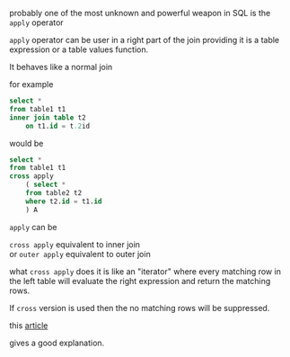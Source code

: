 probably one of the most unknown and powerful
weapon in SQL is the `apply` operator

`apply` operator can be user in a right part of the join
providing it is a table expression or a table values function.

It behaves like a normal join

for example

```sql
select *
from table1 t1
inner join table t2
    on t1.id = t.2id
```

would be

```sql
select *
from table1 t1
cross apply
    ( select *
    from table2 t2
    where t2.id = t1.id
    ) A
```

`apply` can be

`cross apply` equivalent to inner join <br>
or
`outer apply` equivalent to outer join

what `cross apply` does it is like an "iterator" where every
matching row in the left table will evaluate the
right expression and return the matching rows.

If `cross` version is used then the no matching rows will be
suppressed.

this [article](https://www.mssqltips.com/sqlservertip/1958/sql-server-cross-apply-and-outer-apply/)

gives a good explanation.
